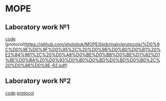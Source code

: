 # MOPE
## Laboratory work №1
[code](https://github.com/sholotiuk/MOPE/blob/main/code/Lab1.py)
[protocol(https://github.com/sholotiuk/MOPE/blob/main/protocols/%D0%9C%D0%9E%D0%9F%D0%95%2C%20%D0%9B%D0%B0%D0%B1%20%E2%84%961%2C%20%D0%A8%D0%BE%D0%BB%D0%BE%D1%82%D1%8E%D0%BA%20%D0%93%D0%B0%D0%BD%D0%BD%D0%B0%2C%20%D0%86%D0%9E-92.pdf)
## Laboratory work №2
[code](https://github.com/sholotiuk/MOPE/blob/main/code/Lab2.py)
[protocol](https://github.com/sholotiuk/MOPE/blob/main/protocols/%D0%9C%D0%9E%D0%9F%D0%95%2C%20%D0%9B%D0%B0%D0%B1%20%E2%84%962%2C%20%D0%A8%D0%BE%D0%BB%D0%BE%D1%82%D1%8E%D0%BA%20%D0%93%D0%B0%D0%BD%D0%BD%D0%B0%2C%20%D0%86%D0%9E-92.pdf)
